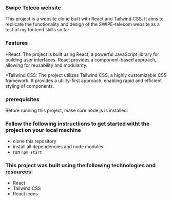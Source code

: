### Swipe Teleco website

This project is a website clone built with React and Tailwind CSS. It aims to replicate the functionality and design of  the SWIPE-telecom website as a test of my fontend skills so far

### Features
*React: The project is built using React, a powerful JavaScript library for building user interfaces. React provides a component-based approach, allowing for reusability and modularity.

*Tailwind CSS: The project utilizes Tailwind CSS, a highly customizable CSS framework. It provides a utility-first approach, enabling rapid and efficient styling of components.



### prerequisites
Before running this project, make sure node js is installed:

### Follow the following instructiions to get started witht the project on your local machine
* clone this repository
* install all dependencies and node modules
* run `npm start`

### This project was built using the following technologies and resources:

* React
* Tailwind CSS
* React Icons




